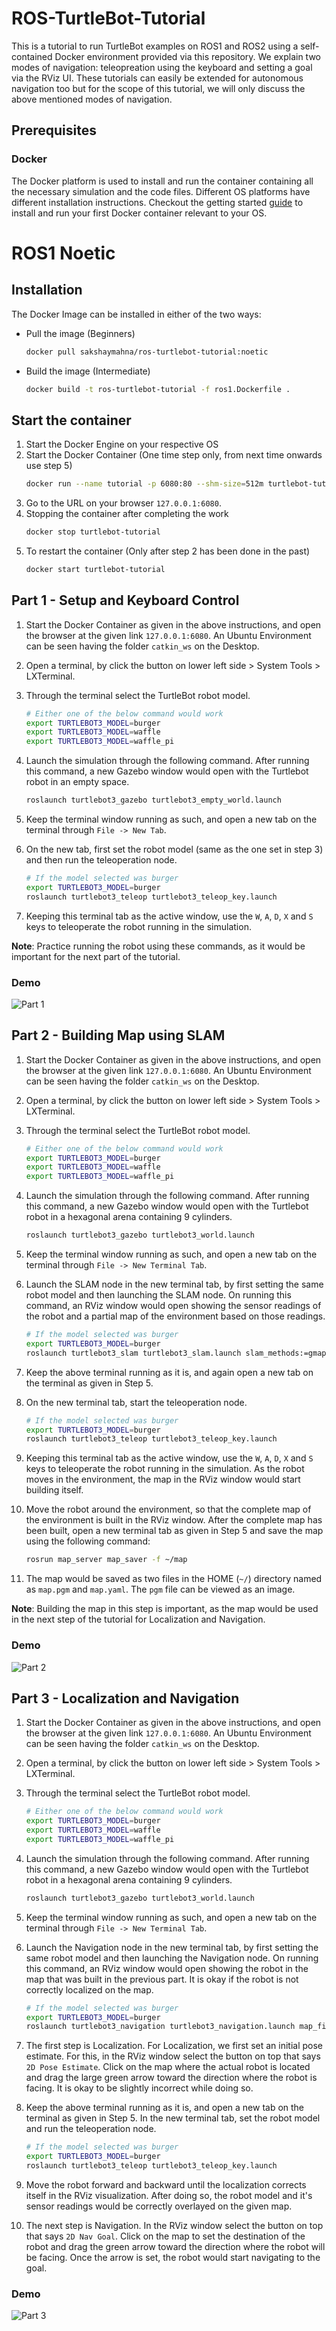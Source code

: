 # ROS-TurtleBot-Tutorial
This is a tutorial to run TurtleBot examples on ROS1 and ROS2 using a self-contained Docker environment provided via this repository. We explain two modes of navigation: teleopreation using the keyboard and setting a goal via the RViz UI. These tutorials can easily be extended for autonomous navigation too but for the scope of this tutorial, we will only discuss the above mentioned modes of navigation.

## Prerequisites

### Docker
The Docker platform is used to install and run the container containing all the necessary simulation and the code files. Different OS platforms have different installation instructions. Checkout the getting started [guide](https://docs.docker.com/get-started/) to install and run your first Docker container relevant to your OS.

# ROS1 Noetic

## Installation
The Docker Image can be installed in either of the two ways:

- Pull the image (Beginners)
    ```bash
    docker pull sakshaymahna/ros-turtlebot-tutorial:noetic
    ```

- Build the image (Intermediate)
    ```bash
    docker build -t ros-turtlebot-tutorial -f ros1.Dockerfile .
    ```

## Start the container
1. Start the Docker Engine on your respective OS
2. Start the Docker Container (One time step only, from next time onwards use step 5)
    ```bash
    docker run --name tutorial -p 6080:80 --shm-size=512m turtlebot-tutorial
    ```
3. Go to the URL on your browser `127.0.0.1:6080`. 
4. Stopping the container after completing the work
    ```bash
    docker stop turtlebot-tutorial
    ```
5. To restart the container (Only after step 2 has been done in the past)
    ```bash
    docker start turtlebot-tutorial
    ```

## Part 1 - Setup and Keyboard Control
1. Start the Docker Container as given in the above instructions, and open the browser at the given link `127.0.0.1:6080`. An Ubuntu Environment can be seen having the folder `catkin_ws` on the Desktop.

2. Open a terminal, by click the button on lower left side > System Tools > LXTerminal.

3. Through the terminal select the TurtleBot robot model.
    ```bash
    # Either one of the below command would work
    export TURTLEBOT3_MODEL=burger
    export TURTLEBOT3_MODEL=waffle
    export TURTLEBOT3_MODEL=waffle_pi
    ```
4. Launch the simulation through the following command. After running this command, a new Gazebo window would open with the Turtlebot robot in an empty space.
    ```bash
    roslaunch turtlebot3_gazebo turtlebot3_empty_world.launch
    ```
5. Keep the terminal window running as such, and open a new tab on the terminal through `File -> New Tab`.
6. On the new tab, first set the robot model (same as the one set in step 3) and then run the teleoperation node.
    ```bash
    # If the model selected was burger
    export TURTLEBOT3_MODEL=burger
    roslaunch turtlebot3_teleop turtlebot3_teleop_key.launch
    ```
7. Keeping this terminal tab as the active window, use the `W`, `A`, `D`, `X` and `S` keys to teleoperate the robot running in the simulation.

**Note**: Practice running the robot using these commands, as it would be important for the next part of the tutorial.

### Demo

![Part 1](assets/p1.gif)

## Part 2 - Building Map using SLAM
1. Start the Docker Container as given in the above instructions, and open the browser at the given link `127.0.0.1:6080`. An Ubuntu Environment can be seen having the folder `catkin_ws` on the Desktop.

2. Open a terminal, by click the button on lower left side > System Tools > LXTerminal.

3. Through the terminal select the TurtleBot robot model.
    ```bash
    # Either one of the below command would work
    export TURTLEBOT3_MODEL=burger
    export TURTLEBOT3_MODEL=waffle
    export TURTLEBOT3_MODEL=waffle_pi
    ```
4. Launch the simulation through the following command. After running this command, a new Gazebo window would open with the Turtlebot robot in a hexagonal arena containing 9 cylinders.
    ```bash
    roslaunch turtlebot3_gazebo turtlebot3_world.launch
    ```
5. Keep the terminal window running as such, and open a new tab on the terminal through `File -> New Terminal Tab`.
6. Launch the SLAM node in the new terminal tab, by first setting the same robot model and then launching the SLAM node. On running this command, an RViz window would open showing the sensor readings of the robot and a partial map of the environment based on those readings.
    ```bash
    # If the model selected was burger
    export TURTLEBOT3_MODEL=burger
    roslaunch turtlebot3_slam turtlebot3_slam.launch slam_methods:=gmapping
    ```
7. Keep the above terminal running as it is, and again open a new tab on the terminal as given in Step 5.
8. On the new terminal tab, start the teleoperation node.
    ```bash
    # If the model selected was burger
    export TURTLEBOT3_MODEL=burger
    roslaunch turtlebot3_teleop turtlebot3_teleop_key.launch
    ```
9. Keeping this terminal tab as the active window, use the `W`, `A`, `D`, `X` and `S` keys to teleoperate the robot running in the simulation. As the robot moves in the environment, the map in the RViz window would start building itself.
10. Move the robot around the environment, so that the complete map of the environment is built in the RViz window. After the complete map has been built, open a new terminal tab as given in Step 5 and save the map using the following command:
    ```bash
    rosrun map_server map_saver -f ~/map
    ```
11. The map would be saved as two files in the HOME (`~/`) directory named as `map.pgm` and `map.yaml`. The `pgm` file can be viewed as an image.

**Note**: Building the map in this step is important, as the map would be used in the next step of the tutorial for Localization and Navigation.

### Demo

![Part 2](assets/p2.gif)

## Part 3 - Localization and Navigation
1. Start the Docker Container as given in the above instructions, and open the browser at the given link `127.0.0.1:6080`. An Ubuntu Environment can be seen having the folder `catkin_ws` on the Desktop.

2. Open a terminal, by click the button on lower left side > System Tools > LXTerminal.

3. Through the terminal select the TurtleBot robot model.
    ```bash
    # Either one of the below command would work
    export TURTLEBOT3_MODEL=burger
    export TURTLEBOT3_MODEL=waffle
    export TURTLEBOT3_MODEL=waffle_pi
    ```
4. Launch the simulation through the following command. After running this command, a new Gazebo window would open with the Turtlebot robot in a hexagonal arena containing 9 cylinders.
    ```bash
    roslaunch turtlebot3_gazebo turtlebot3_world.launch
    ```
5. Keep the terminal window running as such, and open a new tab on the terminal through `File -> New Terminal Tab`.
6. Launch the Navigation node in the new terminal tab, by first setting the same robot model and then launching the Navigation node. On running this command, an RViz window would open showing the robot in the map that was built in the previous part. It is okay if the robot is not correctly localized on the map.
    ```bash
    # If the model selected was burger
    export TURTLEBOT3_MODEL=burger
    roslaunch turtlebot3_navigation turtlebot3_navigation.launch map_file:=$HOME/map.yaml
    ```
7. The first step is Localization. For Localization, we first set an initial pose estimate. For this, in the RViz window select the button on top that says `2D Pose Estimate`. Click on the map where the actual robot is located and drag the large green arrow toward the direction where the robot is facing. It is okay to be slightly incorrect while doing so.
8. Keep the above terminal running as it is, and open a new tab on the terminal as given in Step 5. In the new terminal tab, set the robot model and run the teleoperation node.
    ```bash
    # If the model selected was burger
    export TURTLEBOT3_MODEL=burger
    roslaunch turtlebot3_teleop turtlebot3_teleop_key.launch
    ```
9. Move the robot forward and backward until the localization corrects itself in the RViz visualization. After doing so, the robot model and it's sensor readings would be correctly overlayed on the given map.
10. The next step is Navigation. In the RViz window select the button on top that says `2D Nav Goal`. Click on the map to set the destination of the robot and drag the green arrow toward the direction where the robot will be facing. Once the arrow is set, the robot would start navigating to the goal.

### Demo

![Part 3](assets/p3.gif)
